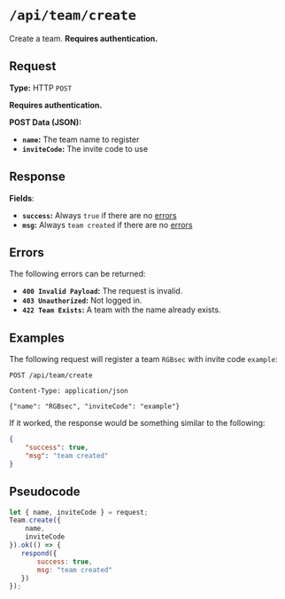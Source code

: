# `/api/team/create`

Create a team. **Requires authentication.**

## Request

**Type:** HTTP `POST`

**Requires authentication.**

**POST Data (JSON):**

- **`name`:** The team name to register
- **`inviteCode`:** The invite code to use

## Response

**Fields**:

- **`success`:** Always `true` if there are no [errors](#errors)
- **`msg`:** Always `team created` if there are no [errors](#errors)

## Errors

The following errors can be returned:

- **`400 Invalid Payload`:** The request is invalid.
- **`403 Unauthorized`:** Not logged in.
- **`422 Team Exists`:** A team with the name already exists.

## Examples

The following request will register a team `RGBsec` with invite code `example`:

```http
POST /api/team/create

Content-Type: application/json

{"name": "RGBsec", "inviteCode": "example"}
```

If it worked, the response would be something similar to the following:

```json
{
    "success": true,
    "msg": "team created"
}
```



## Pseudocode

```js
let { name, inviteCode } = request;
Team.create({
    name,
    inviteCode
}).ok(() => {
   respond({
       success: true,
       msg: "team created"
   }) 
});
```